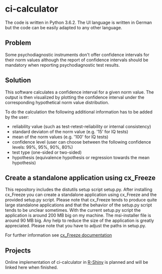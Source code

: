 # ci-calculator
The code is written in Python 3.6.2. The UI language is written in German but the code can be easily adapted to any other language. 
## Problem
Some psychodiagnostic instruments don't offer confidence intervals for their norm values although the report of confidence intervals should be mandatory when reporting psychodiagnostic test results.
## Solution
This software calculates a confidence interval for a given norm value. The output is then visualized by plotting the confidence interval under the corresponding hypothetical norm value distribution. 

To do the calculation the following additional information has to be added by the user:
- reliability value (such as test-retest-reliability or internal consistency) 
- standard deviaton of the norm value (e.g. '15' for IQ tests)
- mean of the norm values (e.g. '100' for IQ tests)
- confidence level (user can choose between the following confidence levels: 99%, 95%, 90%, 80%)
- test type (one-sided or two-sided)
- hypothesis (equivalence hypothesis or regression towards the mean hypothesis)
## Create a standalone application using cx_Freeze
This repository includes the distutils setup script setup.py. After installing cx_Freeze you can create a standalone application using cx_Freeze and the provided setup.py script. Please note that cx_Freeze tends to produce quite large standalone applications and that the behavior of the setup.py script tends to be unclear sometimes. With the current setup.py script the application is around 200 MB big on my machine. The msi-installer file is around 90 MB big. Any help to reduce the size of the application is greatly appreciated. Please note that you have to adjust the paths in setup.py. 

For further information see [cx_Freeze documentation](https://cx-freeze.readthedocs.io/en/latest/)

## Projects
Online implementation of ci-calculator in [R-Shiny](https://shiny.rstudio.com/) is planned and will be linked here when finished.
